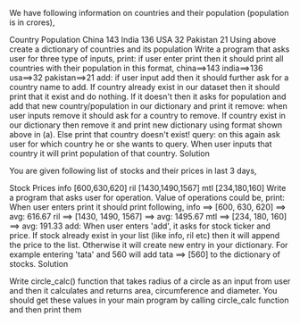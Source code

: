 We have following information on countries and their population (population is in crores),

Country	Population
China	143
India	136
USA	32
Pakistan	21
Using above create a dictionary of countries and its population
Write a program that asks user for three type of inputs,
print: if user enter print then it should print all countries with their population in this format,
china==>143
india==>136
usa==>32
pakistan==>21
add: if user input add then it should further ask for a country name to add. If country already exist in our dataset then it should print that it exist and do nothing. If it doesn't then it asks for population and add that new country/population in our dictionary and print it
remove: when user inputs remove it should ask for a country to remove. If country exist in our dictionary then remove it and print new dictionary using format shown above in (a). Else print that country doesn't exist!
query: on this again ask user for which country he or she wants to query. When user inputs that country it will print population of that country.
Solution

You are given following list of stocks and their prices in last 3 days,

Stock	Prices
info	[600,630,620]
ril	[1430,1490,1567]
mtl	[234,180,160]
Write a program that asks user for operation. Value of operations could be,
print: When user enters print it should print following,
info ==> [600, 630, 620] ==> avg:  616.67
ril ==> [1430, 1490, 1567] ==> avg:  1495.67
mtl ==> [234, 180, 160] ==> avg:  191.33
add: When user enters 'add', it asks for stock ticker and price. If stock already exist in your list (like info, ril etc) then it will append the price to the list. Otherwise it will create new entry in your dictionary. For example entering 'tata' and 560 will add tata ==> [560] to the dictionary of stocks.
Solution

Write circle_calc() function that takes radius of a circle as an input from user and then it calculates and returns area, circumference and diameter. You should get these values in your main program by calling circle_calc function and then print them